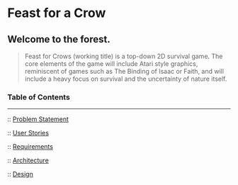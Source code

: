 # Feast for a Crow

Welcome to the forest.
---

> Feast for Crows (working title) is a top-down 2D survival game. The core elements of the game will include Atari style graphics, reminiscent of games such as The Binding of Isaac or Faith, and will include a heavy focus on survival and the uncertainty of nature itself.


### Table of Contents
---
:: [Problem Statement](https://matrom01-v2.github.io/ProjectASCDWS_Site/problem)

:: [User Stories](https://matrom01-v2.github.io/ProjectASCDWS_Site/userstories)

:: [Requirements](https://matrom01-v2.github.io/ProjectASCDWS_Site/requirements)

:: [Architecture](https://matrom01-v2.github.io/ProjectASCDWS_Site/architecture)

:: [Design](https://matrom01-v2.github.io/ProjectASCDWS_Site/design)